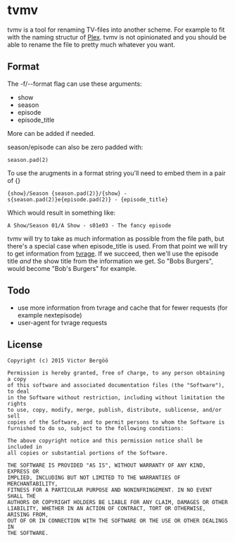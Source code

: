 # tvmv

tvmv is a tool for renaming TV-files into another scheme. For example to fit with the naming structur of [Plex](https://support.plex.tv/hc/en-us/articles/200220687-Naming-Series-Season-Based-TV-Shows). tvmv is not opinionated and you should be able to rename the file to pretty much whatever you want.

## Format

The -f/--format flag can use these arguments:

* show 
* season 
* episode
* episode_title

More can be added if needed.

season/episode can also be zero padded with:

    season.pad(2)

To use the arugments in a format string you'll need to embed them in a pair of {}

    {show}/Season {season.pad(2)}/{show} - s{season.pad(2)}e{episode.pad(2)} - {episode_title}

Which would result in something like:

    A Show/Season 01/A Show - s01e03 - The fancy episode

tvmv will try to take as much information as possible from the file path, but there's a special case when episode_title is used. From that point we will try to get information from [tvrage](http://services.tvrage.com/). If we succeed, then we'll use the episode title *and* the show title from the information we get. So "Bobs Burgers", would become "Bob's Burgers" for example.

## Todo

* use more information from tvrage and cache that for fewer requests (for example nextepisode)
* user-agent for tvrage requests

## License

    Copyright (c) 2015 Victor Bergöö

    Permission is hereby granted, free of charge, to any person obtaining a copy
    of this software and associated documentation files (the "Software"), to deal
    in the Software without restriction, including without limitation the rights
    to use, copy, modify, merge, publish, distribute, sublicense, and/or sell
    copies of the Software, and to permit persons to whom the Software is
    furnished to do so, subject to the following conditions:

    The above copyright notice and this permission notice shall be included in
    all copies or substantial portions of the Software.

    THE SOFTWARE IS PROVIDED "AS IS", WITHOUT WARRANTY OF ANY KIND, EXPRESS OR
    IMPLIED, INCLUDING BUT NOT LIMITED TO THE WARRANTIES OF MERCHANTABILITY,
    FITNESS FOR A PARTICULAR PURPOSE AND NONINFRINGEMENT. IN NO EVENT SHALL THE
    AUTHORS OR COPYRIGHT HOLDERS BE LIABLE FOR ANY CLAIM, DAMAGES OR OTHER
    LIABILITY, WHETHER IN AN ACTION OF CONTRACT, TORT OR OTHERWISE, ARISING FROM,
    OUT OF OR IN CONNECTION WITH THE SOFTWARE OR THE USE OR OTHER DEALINGS IN
    THE SOFTWARE.
